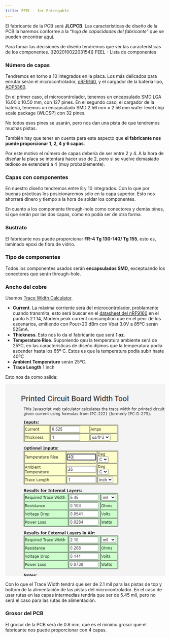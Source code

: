 ```yaml
---
title: FEEL - 1er Entregable
---
```


El fabricante de la PCB será **JLCPCB**. Las características de diseño de la PCB la haremos conforme a la “*hoja de capacidades del fabricante*” que se pueden encontrar [aquí](https://jlcpcb.com/capabilities/Capabilities).

Para tomar las decisiones de diseño tendremos que ver las características de los componentes. [[20201002203154]] FEEL - Lista de componentes

### Número de capas

Tendremos en torno a 10 integrados en la placa. Los más delicados para enrutar serán el microcontrolador, [nRF9160](https://www.nordicsemi.com/-/media/DocLib/Other/Product_Spec/nRF9160OPSv071pdf.pdf), y el cargador de la batería lipo, [ADP5360](https://www.analog.com/media/en/technical-documentation/data-sheets/ADP5360.pdf).

En el primer caso, el microcontrolador, tenemos un encapsulado SMD LGA 16.00 x 10.50 mm, con 127 pines. En el segundo caso, el cargador de la batería, tenemos un encapsulado SMD 2.56 mm × 2.56 mm wafer level chip scale package (WLCSP) con 32 pines.

No todos esos pines se usarán, pero nos dan una pista de que tendremos muchas pistas.

También hay que tener en cuenta para este aspecto que **el fabricante nos puede proporcionar 1, 2, 4 y 6 capas**.

Por este motivo el número de capas debería de ser entre 2 y 4. A la hora de diseñar la placa se intentará hacer uso de 2, pero si se vuelve demasiado tedioso se extenderá a 4 (muy probablemente).

### Capas con componentes

En nuestro diseño tendremos entre 8 y 10 integrados. Con lo que por buenas prácticas los posicionaremos sólo en la capa superior. Esto nos ahorrará dinero y tiempo a la hora de soldar los componentes.

En cuanto a los componente through-hole como conectores y demás pines, si que serán por las dos capas, como no podía ser de otra forma.

### Sustrato

El fabricante nos puede proporcionar **FR-4 Tg 130-140/ Tg 155**, esto es, laminado epoxi de fibra de vidrio.

### Tipo de componentes

Todos los componentes usados serán **encapsulados SMD**, exceptuando los conectores que serán through-hole.

### Ancho del cobre

Usamos [Trace Width Calculator](https://www.4pcb.com/trace-width-calculator.html).

* **Current**. La máxima corriente será del microcontrolador, problamente cuando transmita, esto será buscar en el [datasheet del nRF9160](https://www.nordicsemi.com/-/media/DocLib/Other/Product_Spec/nRF9160OPSv071pdf.pdf) en el punto 5.2.1.14, Modem peak current consumption que en el peor de los escenarios, emitiendo con Pout>20 dBm con Vbat 3.0V a 85ºC serán 525mA.
* **Thickness**. Esto nos lo da el fabricante que será **1 oz**.
* **Temperature Rise**. Suponiendo qeu la temperatura ambiente será de 25ºC, en las características de diseño dijimos que la temperatura podía ascender hasta los 65º C. Estos es que la temperatura podía subir haste 40ºC
* **Ambient Temperature** serán 25ºC.
* **Trace Length** 1 inch

Esto nos da como salida:

![](./media/20201002/1.PNG)

Con lo que el Trace Width tendrá que ser de 2.1 mil para las pistas de top y bottom de la alimentación de las pistas del microcontrolador. En el caso de usar rutas en las capas intermedias tendría que ser de 5.45 mil, pero no será el caso para las rutas de alimentación.

### Grosor del PCB

El grosor de la PCB será de 0.8 mm, que es el mínimo grosor que el fabricante nos puede proporcionar con 4 capas.